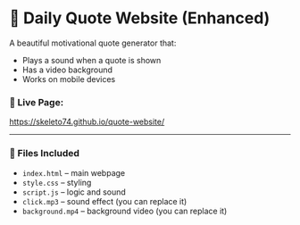 # 🌟 Daily Quote Website (Enhanced)

A beautiful motivational quote generator that:
- Plays a sound when a quote is shown
- Has a video background
- Works on mobile devices

### 🚀 Live Page:
https://skeleto74.github.io/quote-website/

---

### 📁 Files Included
- `index.html` – main webpage
- `style.css` – styling
- `script.js` – logic and sound
- `click.mp3` – sound effect (you can replace it)
- `background.mp4` – background video (you can replace it)
